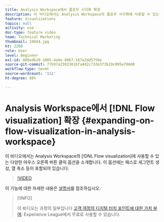 ```yaml
---
title: Analysis Workspace에서 플로우 시각화 확장
description: 이 비디오에서는 Analysis Workspace의 플로우 시각화에 사용할 수 있는 다양한 마우스 오른쪽 버튼 클릭 옵션을 소개합니다. 이 옵션에는 패스로 세그먼트 생성, 열 축소 등이 포함되어 있습니다.
feature: Visualizations
topics: null
activity: use
doc-type: feature video
team: Technical Marketing
thumbnail: 24044.jpg
kt: 2280
role: User
level: Beginner
exl-id: 080edb20-1005-4a9e-8067-167a2dd575be
source-git-commit: 77b97a2593301bfa4d2c72de3f3b19c095e70600
workflow-type: tm+mt
source-wordcount: '111'
ht-degree: 80%

---
```


# Analysis Workspace에서 [!DNL Flow visualization] 확장 {#expanding-on-flow-visualization-in-analysis-workspace}

이 비디오에서는 Analysis Workspace의 [!DNL Flow visualization]에 사용할 수 있는 다양한 마우스 오른쪽 버튼 클릭 옵션을 소개합니다. 이 옵션에는 패스로 세그먼트 생성, 열 축소 등이 포함되어 있습니다.

>[!VIDEO](https://video.tv.adobe.com/v/24044/?quality=12)

이 기능에 대한 자세한 내용은 [설명서](https://experienceleague.adobe.com/docs/analytics/analyze/analysis-workspace/visualizations/flow/flow.html?lang=ko#analysis-workspace)를 참조하십시오.

>[!INFO]
>
> 이 비디오는 과정의 일부입니다 [고객 여정의 디지털 터치 포인트에 대한 가치 부여](https://experienceleague.adobe.com/?recommended=Analytics-U-1-2020.2): Experience League에서 무료로 사용할 수 있습니다.
